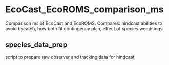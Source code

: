 # EcoCast_EcoROMS_comparison_ms
Comparison ms of EcoCast and EcoROMS. Compares: hindcast abilities to avoid bycatch, how both fit contingency plan, effect of species weightings

## species_data_prep ##
script to prepare raw observer and tracking data for hindcast
